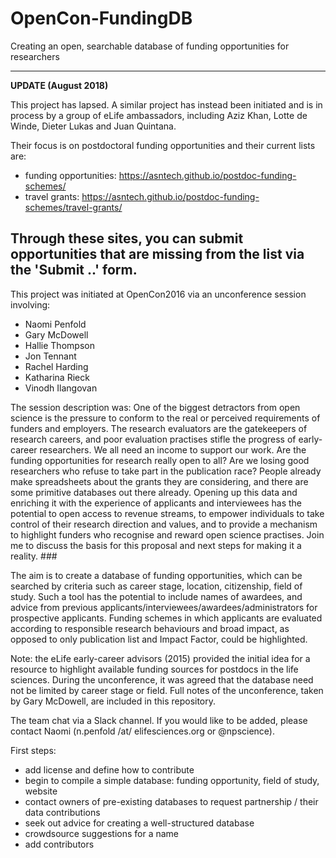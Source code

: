 # OpenCon-FundingDB
Creating an open, searchable database of funding opportunities for researchers

---
**UPDATE (August 2018)**

This project has lapsed. A similar project has instead been initiated and is in process by a group of eLife ambassadors, including Aziz Khan, Lotte de Winde, Dieter Lukas and Juan Quintana.

Their focus is on postdoctoral funding opportunities and their current lists are:
* funding opportunities: https://asntech.github.io/postdoc-funding-schemes/
* travel grants: https://asntech.github.io/postdoc-funding-schemes/travel-grants/ 

Through these sites, you can submit opportunities that are missing from the list via the 'Submit ..' form.
---

This project was initiated at OpenCon2016 via an unconference session involving:
- Naomi Penfold 
- Gary McDowell
- Hallie Thompson
- Jon Tennant
- Rachel Harding
- Katharina Rieck
- Vinodh Ilangovan

The session description was:
One of the biggest detractors from open science is the pressure to conform to the real or perceived requirements of funders and employers. The research evaluators are the gatekeepers of research careers, and poor evaluation practises stifle the progress of early-career researchers. We all need an income to support our work. Are the funding opportunities for research really open to all? Are we losing good researchers who refuse to take part in the publication race? People already make spreadsheets about the grants they are considering, and there are some primitive databases out there already. Opening up this data and enriching it with the experience of applicants and interviewees has the potential to open access to revenue streams, to empower individuals to take control of their research direction and values, and to provide a mechanism to highlight funders who recognise and reward open science practises. Join me to discuss the basis for this proposal and next steps for making it a reality. ###

The aim is to create a database of funding opportunities, which can be searched by criteria such as career stage, location, citizenship, field of study. Such a tool has the potential to include names of awardees, and advice from previous applicants/interviewees/awardees/administrators for prospective applicants. Funding schemes in which applicants are evaluated according to responsible research behaviours and broad impact, as opposed to only publication list and Impact Factor, could be highlighted.

Note: the eLife early-career advisors (2015) provided the initial idea for a resource to highlight available funding sources for postdocs in the life sciences. During the unconference, it was agreed that the database need not be limited by career stage or field. Full notes of the unconference, taken by Gary McDowell, are included in this repository.

The team chat via a Slack channel. If you would like to be added, please contact Naomi (n.penfold /at/ elifesciences.org or @npscience).

First steps:
- add license and define how to contribute
- begin to compile a simple database: funding opportunity, field of study, website
- contact owners of pre-existing databases to request partnership / their data contributions
- seek out advice for creating a well-structured database
- crowdsource suggestions for a name
- add contributors



